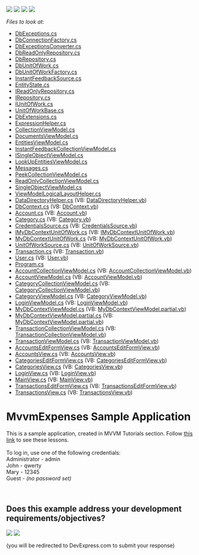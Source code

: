 <!-- default badges list -->
![](https://img.shields.io/endpoint?url=https://codecentral.devexpress.com/api/v1/VersionRange/128614890/15.1.4%2B)
[![](https://img.shields.io/badge/Open_in_DevExpress_Support_Center-FF7200?style=flat-square&logo=DevExpress&logoColor=white)](https://supportcenter.devexpress.com/ticket/details/T254492)
[![](https://img.shields.io/badge/📖_How_to_use_DevExpress_Examples-e9f6fc?style=flat-square)](https://docs.devexpress.com/GeneralInformation/403183)
[![](https://img.shields.io/badge/💬_Leave_Feedback-feecdd?style=flat-square)](#does-this-example-address-your-development-requirementsobjectives)
<!-- default badges end -->
<!-- default file list -->
*Files to look at*:

* [DbExceptions.cs](./CS/MVVMExpenses/Common/DataModel/DbExceptions.cs)
* [DbConnectionFactory.cs](./CS/MVVMExpenses/Common/DataModel/EntityFramework/DbConnectionFactory.cs)
* [DbExceptionsConverter.cs](./CS/MVVMExpenses/Common/DataModel/EntityFramework/DbExceptionsConverter.cs)
* [DbReadOnlyRepository.cs](./CS/MVVMExpenses/Common/DataModel/EntityFramework/DbReadOnlyRepository.cs)
* [DbRepository.cs](./CS/MVVMExpenses/Common/DataModel/EntityFramework/DbRepository.cs)
* [DbUnitOfWork.cs](./CS/MVVMExpenses/Common/DataModel/EntityFramework/DbUnitOfWork.cs)
* [DbUnitOfWorkFactory.cs](./CS/MVVMExpenses/Common/DataModel/EntityFramework/DbUnitOfWorkFactory.cs)
* [InstantFeedbackSource.cs](./CS/MVVMExpenses/Common/DataModel/EntityFramework/InstantFeedbackSource.cs)
* [EntityState.cs](./CS/MVVMExpenses/Common/DataModel/EntityState.cs)
* [IReadOnlyRepository.cs](./CS/MVVMExpenses/Common/DataModel/IReadOnlyRepository.cs)
* [IRepository.cs](./CS/MVVMExpenses/Common/DataModel/IRepository.cs)
* [IUnitOfWork.cs](./CS/MVVMExpenses/Common/DataModel/IUnitOfWork.cs)
* [UnitOfWorkBase.cs](./CS/MVVMExpenses/Common/DataModel/UnitOfWorkBase.cs)
* [DbExtensions.cs](./CS/MVVMExpenses/Common/Utils/DbExtensions.cs)
* [ExpressionHelper.cs](./CS/MVVMExpenses/Common/Utils/ExpressionHelper.cs)
* [CollectionViewModel.cs](./CS/MVVMExpenses/Common/ViewModel/CollectionViewModel.cs)
* [DocumentsViewModel.cs](./CS/MVVMExpenses/Common/ViewModel/DocumentsViewModel.cs)
* [EntitiesViewModel.cs](./CS/MVVMExpenses/Common/ViewModel/EntitiesViewModel.cs)
* [InstantFeedbackCollectionViewModel.cs](./CS/MVVMExpenses/Common/ViewModel/InstantFeedbackCollectionViewModel.cs)
* [ISingleObjectViewModel.cs](./CS/MVVMExpenses/Common/ViewModel/ISingleObjectViewModel.cs)
* [LookUpEntitiesViewModel.cs](./CS/MVVMExpenses/Common/ViewModel/LookUpEntitiesViewModel.cs)
* [Messages.cs](./CS/MVVMExpenses/Common/ViewModel/Messages.cs)
* [PeekCollectionViewModel.cs](./CS/MVVMExpenses/Common/ViewModel/PeekCollectionViewModel.cs)
* [ReadOnlyCollectionViewModel.cs](./CS/MVVMExpenses/Common/ViewModel/ReadOnlyCollectionViewModel.cs)
* [SingleObjectViewModel.cs](./CS/MVVMExpenses/Common/ViewModel/SingleObjectViewModel.cs)
* [ViewModelLogicalLayoutHelper.cs](./CS/MVVMExpenses/Common/ViewModel/ViewModelLogicalLayoutHelper.cs)
* [DataDirectoryHelper.cs](./CS/MVVMExpenses/DataBase/DataDirectoryHelper.cs) (VB: [DataDirectoryHelper.vb](./VB/MVVMExpenses/DataBase/DataDirectoryHelper.vb))
* [DbContext.cs](./CS/MVVMExpenses/DataBase/DbContext.cs) (VB: [DbContext.vb](./VB/MVVMExpenses/DataBase/DbContext.vb))
* [Account.cs](./CS/MVVMExpenses/Models/Account.cs) (VB: [Account.vb](./VB/MVVMExpenses/Models/Account.vb))
* [Category.cs](./CS/MVVMExpenses/Models/Category.cs) (VB: [Category.vb](./VB/MVVMExpenses/Models/Category.vb))
* [CredentialsSource.cs](./CS/MVVMExpenses/Models/CredentialsSource.cs) (VB: [CredentialsSource.vb](./VB/MVVMExpenses/Models/CredentialsSource.vb))
* [IMyDbContextUnitOfWork.cs](./CS/MVVMExpenses/Models/MyDbContextDataModel/IMyDbContextUnitOfWork.cs) (VB: [IMyDbContextUnitOfWork.vb](./VB/MVVMExpenses/Models/MyDbContextDataModel/IMyDbContextUnitOfWork.vb))
* [MyDbContextUnitOfWork.cs](./CS/MVVMExpenses/Models/MyDbContextDataModel/MyDbContextUnitOfWork.cs) (VB: [MyDbContextUnitOfWork.vb](./VB/MVVMExpenses/Models/MyDbContextDataModel/MyDbContextUnitOfWork.vb))
* [UnitOfWorkSource.cs](./CS/MVVMExpenses/Models/MyDbContextDataModel/UnitOfWorkSource.cs) (VB: [UnitOfWorkSource.vb](./VB/MVVMExpenses/Models/MyDbContextDataModel/UnitOfWorkSource.vb))
* [Transaction.cs](./CS/MVVMExpenses/Models/Transaction.cs) (VB: [Transaction.vb](./VB/MVVMExpenses/Models/Transaction.vb))
* [User.cs](./CS/MVVMExpenses/Models/User.cs) (VB: [User.vb](./VB/MVVMExpenses/Models/User.vb))
* [Program.cs](./CS/MVVMExpenses/Program.cs)
* [AccountCollectionViewModel.cs](./CS/MVVMExpenses/ViewModels/Account/AccountCollectionViewModel.cs) (VB: [AccountCollectionViewModel.vb](./VB/MVVMExpenses/ViewModels/Account/AccountCollectionViewModel.vb))
* [AccountViewModel.cs](./CS/MVVMExpenses/ViewModels/Account/AccountViewModel.cs) (VB: [AccountViewModel.vb](./VB/MVVMExpenses/ViewModels/Account/AccountViewModel.vb))
* [CategoryCollectionViewModel.cs](./CS/MVVMExpenses/ViewModels/Category/CategoryCollectionViewModel.cs) (VB: [CategoryCollectionViewModel.vb](./VB/MVVMExpenses/ViewModels/Category/CategoryCollectionViewModel.vb))
* [CategoryViewModel.cs](./CS/MVVMExpenses/ViewModels/Category/CategoryViewModel.cs) (VB: [CategoryViewModel.vb](./VB/MVVMExpenses/ViewModels/Category/CategoryViewModel.vb))
* [LoginViewModel.cs](./CS/MVVMExpenses/ViewModels/LoginViewModel.cs) (VB: [LoginViewModel.vb](./VB/MVVMExpenses/ViewModels/LoginViewModel.vb))
* [MyDbContextViewModel.cs](./CS/MVVMExpenses/ViewModels/MyDbContextViewModel.cs) (VB: [MyDbContextViewModel.partial.vb](./VB/MVVMExpenses/ViewModels/MyDbContextViewModel.partial.vb))
* [MyDbContextViewModel.partial.cs](./CS/MVVMExpenses/ViewModels/MyDbContextViewModel.partial.cs) (VB: [MyDbContextViewModel.partial.vb](./VB/MVVMExpenses/ViewModels/MyDbContextViewModel.partial.vb))
* [TransactionCollectionViewModel.cs](./CS/MVVMExpenses/ViewModels/Transaction/TransactionCollectionViewModel.cs) (VB: [TransactionCollectionViewModel.vb](./VB/MVVMExpenses/ViewModels/Transaction/TransactionCollectionViewModel.vb))
* [TransactionViewModel.cs](./CS/MVVMExpenses/ViewModels/Transaction/TransactionViewModel.cs) (VB: [TransactionViewModel.vb](./VB/MVVMExpenses/ViewModels/Transaction/TransactionViewModel.vb))
* [AccountsEditFormView.cs](./CS/MVVMExpenses/Views/Account/AccountsEditFormView.cs) (VB: [AccountsEditFormView.vb](./VB/MVVMExpenses/Views/Account/AccountsEditFormView.vb))
* [AccountsView.cs](./CS/MVVMExpenses/Views/Account/AccountsView.cs) (VB: [AccountsView.vb](./VB/MVVMExpenses/Views/Account/AccountsView.vb))
* [CategoriesEditFormView.cs](./CS/MVVMExpenses/Views/Category/CategoriesEditFormView.cs) (VB: [CategoriesEditFormView.vb](./VB/MVVMExpenses/Views/Category/CategoriesEditFormView.vb))
* [CategoriesView.cs](./CS/MVVMExpenses/Views/Category/CategoriesView.cs) (VB: [CategoriesView.vb](./VB/MVVMExpenses/Views/Category/CategoriesView.vb))
* [LoginView.cs](./CS/MVVMExpenses/Views/LoginView.cs) (VB: [LoginView.vb](./VB/MVVMExpenses/Views/LoginView.vb))
* [MainView.cs](./CS/MVVMExpenses/Views/MainView.cs) (VB: [MainView.vb](./VB/MVVMExpenses/Views/MainView.vb))
* [TransactionsEditFormView.cs](./CS/MVVMExpenses/Views/Transaction/TransactionsEditFormView.cs) (VB: [TransactionsEditFormView.vb](./VB/MVVMExpenses/Views/Transaction/TransactionsEditFormView.vb))
* [TransactionsView.cs](./CS/MVVMExpenses/Views/Transaction/TransactionsView.cs) (VB: [TransactionsView.vb](./VB/MVVMExpenses/Views/Transaction/TransactionsView.vb))
<!-- default file list end -->
# MvvmExpenses Sample Application


This is a sample application, created in MVVM Tutorials section. Follow <a href="https://documentation.devexpress.com/#WindowsForms/CustomDocument114101">this link</a> to see these lessons.<br /><br />To log in, use one of the following credentials:<br />Administrator - admin<br />John - qwerty<br />Mary - 12345<br />Guest - <em>(no password set)</em>

<br/>


<!-- feedback -->
## Does this example address your development requirements/objectives?

[<img src="https://www.devexpress.com/support/examples/i/yes-button.svg"/>](https://www.devexpress.com/support/examples/survey.xml?utm_source=github&utm_campaign=winforms-mvvm-expenses-app&~~~was_helpful=yes) [<img src="https://www.devexpress.com/support/examples/i/no-button.svg"/>](https://www.devexpress.com/support/examples/survey.xml?utm_source=github&utm_campaign=winforms-mvvm-expenses-app&~~~was_helpful=no)

(you will be redirected to DevExpress.com to submit your response)
<!-- feedback end -->
